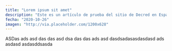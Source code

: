 ```yaml
---
title: "Lorem ipsum sit amet"
description: "Este es un artículo de prueba del sitio de Decred en Español."
fecha: "2020-10-26"
imagen: "http://via.placeholder.com/1200x628"
---
```


ASDas ads asd das das asd dsa 
das
das 
ads 
asd
dasdsadasasdasdasd ads
asdasd
asdasddsasda